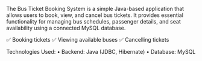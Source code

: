  The Bus Ticket Booking System is a simple Java-based application that 
allows users to book, view, and cancel bus tickets. It provides essential 
functionality for managing bus schedules, passenger details, and seat 
availability using a connected MySQL database.


✅ Booking tickets
✅ Viewing available buses
✅ Cancelling tickets


Technologies Used:
•	Backend: Java (JDBC, Hibernate)
•	Database: MySQL

